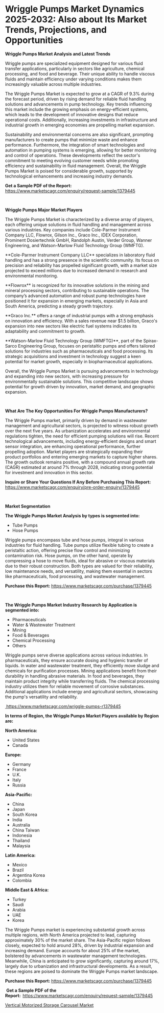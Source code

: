 <p><h1>Wriggle Pumps Market Dynamics 2025-2032: Also about Its Market Trends, Projections, and Opportunities</h1></p><p><strong>Wriggle Pumps Market Analysis and Latest Trends</strong></p>
<p><p>Wriggle pumps are specialized equipment designed for various fluid transfer applications, particularly in sectors like agriculture, chemical processing, and food and beverage. Their unique ability to handle viscous fluids and maintain efficiency under varying conditions makes them increasingly valuable across multiple industries. </p><p>The Wriggle Pumps Market is expected to grow at a CAGR of 9.3% during the forecast period, driven by rising demand for reliable fluid handling solutions and advancements in pump technology. Key trends influencing this market include the growing emphasis on energy-efficient systems, which leads to the development of innovative designs that reduce operational costs. Additionally, increasing investments in infrastructure and industrial growth in emerging economies are propelling market expansion.</p><p>Sustainability and environmental concerns are also significant, prompting manufacturers to create pumps that minimize waste and enhance performance. Furthermore, the integration of smart technologies and automation in pumping systems is emerging, allowing for better monitoring and control of operations. These developments reflect the sector's commitment to meeting evolving customer needs while promoting efficiency and sustainability in fluid management. Overall, the Wriggle Pumps Market is poised for considerable growth, supported by technological enhancements and increasing industry demands.</p></p>
<p><strong>Get a Sample PDF of the Report:&nbsp;</strong> <a href="https://www.marketscagr.com/enquiry/request-sample/1379445?utm_campaign=1950&utm_medium=2&utm_source=Github&utm_content=ia&utm_term=11042025&utm_id=wriggle-pumps">https://www.marketscagr.com/enquiry/request-sample/1379445</a></p>
<p>&nbsp;</p>
<p><strong>Wriggle Pumps Major Market Players</strong></p>
<p><p>The Wriggle Pumps Market is characterized by a diverse array of players, each offering unique solutions in fluid handling and management across various industries. Key companies include Cole-Parmer Instrument Company LLC, Flowrox, Gilson Inc., Graco Inc., IDEX Corporation, Prominent Dosiertechnik GmbH, Randolph Austin, Verder Group, Wanner Engineering, and Watson-Marlow Fluid Technology Group (WMFTG).</p><p>**Cole-Parmer Instrument Company LLC** specializes in laboratory fluid handling and has a strong presence in the scientific community. Its focus on precision and reliability has propelled significant growth, with a market size projected to exceed millions due to increased demand in research and environmental monitoring.</p><p>**Flowrox** is recognized for its innovative solutions in the mining and mineral processing sectors, contributing to sustainable operations. The company’s advanced automation and robust pump technologies have positioned it for expansion in emerging markets, especially in Asia and South America, predicting a steady growth trajectory.</p><p>**Graco Inc.** offers a range of industrial pumps with a strong emphasis on innovation and efficiency. With a sales revenue near $1.5 billion, Graco's expansion into new sectors like electric fuel systems indicates its adaptability and commitment to growth.</p><p>**Watson-Marlow Fluid Technology Group (WMFTG)**, part of the Spirax-Sarco Engineering Group, focuses on peristaltic pumps and offers tailored solutions for industries such as pharmaceuticals and food processing. Its strategic acquisitions and investment in technology suggest a keen potential for market growth, especially in biopharmaceutical applications.</p><p>Overall, the Wriggle Pumps Market is pursuing advancements in technology and expanding into new sectors, with increasing pressure for environmentally sustainable solutions. This competitive landscape shows potential for growth driven by innovation, market demand, and geographic expansion.</p></p>
<p>&nbsp;</p>
<p><strong>What Are The Key Opportunities For Wriggle Pumps Manufacturers?</strong></p>
<p><p>The Wriggle Pumps market, primarily driven by demand in wastewater management and agricultural sectors, is projected to witness robust growth over the next five years. As urbanization accelerates and environmental regulations tighten, the need for efficient pumping solutions will rise. Recent technological advancements, including energy-efficient designs and smart sensor integration, are enhancing operational performance, further propelling adoption. Market players are strategically expanding their product portfolios and entering emerging markets to capture higher shares. The growth outlook remains positive, with a compound annual growth rate (CAGR) estimated at around 7% through 2028, indicating strong potential for investment and innovation in this sector.</p></p>
<p><strong>Inquire or Share Your Questions If Any Before Purchasing This Report:</strong> <a href="https://www.marketscagr.com/enquiry/pre-order-enquiry/1379445?utm_campaign=1950&utm_medium=2&utm_source=Github&utm_content=ia&utm_term=11042025&utm_id=wriggle-pumps">https://www.marketscagr.com/enquiry/pre-order-enquiry/1379445</a></p>
<p>&nbsp;</p>
<p><strong>Market Segmentation</strong></p>
<p><strong>The Wriggle Pumps Market Analysis by types is segmented into:</strong></p>
<p><ul><li>Tube Pumps</li><li>Hose Pumps</li></ul></p>
<p><p>Wriggle pumps encompass tube and hose pumps, integral in various industries for fluid handling. Tube pumps utilize flexible tubing to create a peristaltic action, offering precise flow control and minimizing contamination risk. Hose pumps, on the other hand, operate by compressing a hose to move fluids, ideal for abrasive or viscous materials due to their robust construction. Both types are valued for their reliability, low maintenance needs, and versatility, making them essential in sectors like pharmaceuticals, food processing, and wastewater management.</p></p>
<p><strong>Purchase this Report:&nbsp;</strong><a href="https://www.marketscagr.com/purchase/1379445?utm_campaign=1950&utm_medium=2&utm_source=Github&utm_content=ia&utm_term=11042025&utm_id=wriggle-pumps">https://www.marketscagr.com/purchase/1379445</a></p>
<p>&nbsp;</p>
<p><strong>The Wriggle Pumps Market Industry Research by Application is segmented into:</strong></p>
<p><ul><li>Pharmaceuticals</li><li>Water & Wastewater Treatment</li><li>Mining</li><li>Food & Beverages</li><li>Chemical Processing</li><li>Others</li></ul></p>
<p><p>Wriggle pumps serve diverse applications across various industries. In pharmaceuticals, they ensure accurate dosing and hygienic transfer of liquids. In water and wastewater treatment, they efficiently move sludge and chemicals for purification processes. Mining applications benefit from their durability in handling abrasive materials. In food and beverages, they maintain product integrity while transferring fluids. The chemical processing industry utilizes them for reliable movement of corrosive substances. Additional applications include energy and agricultural sectors, showcasing the pump's versatility and reliability.</p></p>
<p><a href="https://www.marketscagr.com/wriggle-pumps-r1379445?utm_campaign=1950&utm_medium=2&utm_source=Github&utm_content=ia&utm_term=11042025&utm_id=wriggle-pumps">&nbsp;https://www.marketscagr.com/wriggle-pumps-r1379445</a></p>
<p><strong>In terms of Region, the Wriggle Pumps Market Players available by Region are:</strong></p>
<p>
    <p> <strong> North America: </strong>
        <ul>
            <li>United States</li>
            <li>Canada</li>
        </ul>
        </p> 
    <p> <strong> Europe: </strong>
        <ul>
            <li>Germany</li>
            <li>France</li>
            <li>U.K.</li>
            <li>Italy</li>
            <li>Russia</li>
        </ul>
        </p> 
    <p> <strong> Asia-Pacific: </strong>
        <ul>
            <li>China</li>
            <li>Japan</li>
            <li>South Korea</li>
            <li>India</li>
            <li>Australia</li>
            <li>China Taiwan</li>
            <li>Indonesia</li>
            <li>Thailand</li>
            <li>Malaysia</li>
        </ul>
        </p> 
    <p> <strong> Latin America: </strong>
        <ul>
            <li>Mexico</li>
            <li>Brazil</li>
            <li>Argentina Korea</li>
            <li>Colombia</li>
        </ul>
        </p> 
    <p> <strong> Middle East & Africa: </strong>
        <ul>
            <li>Turkey</li>
            <li>Saudi</li>
            <li>Arabia</li>
            <li>UAE</li>
            <li>Korea</li>
        </ul>
    </p>
    </p>
<p><p>The Wriggle Pumps market is experiencing substantial growth across multiple regions, with North America projected to lead, capturing approximately 30% of the market share. The Asia-Pacific region follows closely, expected to hold around 28%, driven by industrial expansion and increasing demand. Europe accounts for about 25% of the market, bolstered by advancements in wastewater management technologies. Meanwhile, China is anticipated to grow significantly, capturing around 17%, largely due to urbanization and infrastructural developments. As a result, these regions are poised to dominate the Wriggle Pumps market landscape.</p></p>
<p><strong>Purchase this Report: </strong><a href="https://www.marketscagr.com/purchase/1379445?utm_campaign=1950&utm_medium=2&utm_source=Github&utm_content=ia&utm_term=11042025&utm_id=wriggle-pumps">https://www.marketscagr.com/purchase/1379445</a></p>
<p>&nbsp;<strong>Get a Sample PDF of the Report:&nbsp;&nbsp;</strong><a href="https://www.marketscagr.com/enquiry/request-sample/1379445?utm_campaign=1950&utm_medium=2&utm_source=Github&utm_content=ia&utm_term=11042025&utm_id=wriggle-pumps">https://www.marketscagr.com/enquiry/request-sample/1379445</a></p>
<p><strong></strong></p>
<p><p><a href="https://github.com/rileymgdorcas/Market-Research-Report-List-1/blob/main/vertical-motorized-storage-carousel-market.md?utm_campaign=1950&utm_medium=2&utm_source=Github&utm_content=ia&utm_term=11042025&utm_id=wriggle-pumps">Vertical Motorized Storage Carousel Market</a></p></p>